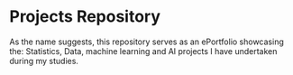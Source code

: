 # Projects Repository

As the name suggests, this repository serves as an ePortfolio showcasing the: Statistics, Data, machine learning and AI projects I have undertaken during my studies.
